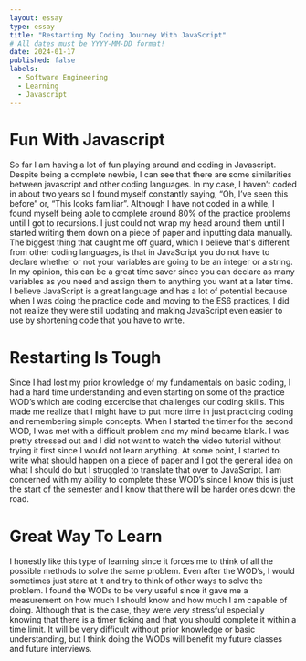```yaml
---
layout: essay
type: essay
title: "Restarting My Coding Journey With JavaScript"
# All dates must be YYYY-MM-DD format!
date: 2024-01-17
published: false
labels:
  - Software Engineering
  - Learning
  - Javascript
---
```


# Fun With Javascript
So far I am having a lot of fun playing around and coding in Javascript. Despite being a complete newbie, I can see that there are some similarities between javascript and other coding languages. In my case, I haven’t coded in about two years so I found myself constantly saying, “Oh, I’ve seen this before” or, “This looks familiar”. Although I have not coded in a while, I found myself being able to complete around 80% of the practice problems until I got to recursions. I just could not wrap my head around them until I started writing them down on a piece of paper and inputting data manually. The biggest thing that caught me off guard, which I believe that's different from other coding languages, is that in JavaScript you do not have to declare whether or not your variables are going to be an integer or a string. In my opinion, this can be a great time saver since you can declare as many variables as you need and assign them to anything you want at a later time. I believe JavaScript is a great language and has a lot of potential because when I was doing the practice code and moving to the ES6 practices, I did not realize they were still updating and making JavaScript even easier to use by shortening code that you have to write.

# Restarting Is Tough
Since I had lost my prior knowledge of my fundamentals on basic coding, I had a hard time understanding and even starting on some of the practice WOD’s which are coding excercise that challenges our coding skills. This made me realize that I might have to put more time in just practicing coding and remembering simple concepts. When I started the timer for the second WOD, I was met with a difficult problem and my mind became blank. I was pretty stressed out and I did not want to watch the video tutorial without trying it first since I would not learn anything. At some point, I started to write what should happen on a piece of paper and I got the general idea on what I should do but I struggled to translate that over to JavaScript. I am concerned with my ability to complete these WOD’s since I know this is just the start of the semester and I know that there will be harder ones down the road.

# Great Way To Learn
I honestly like this type of learning since it forces me to think of all the possible methods to solve the same problem. Even after the WOD’s, I would sometimes just stare at it and try to think of other ways to solve the problem. I found the WODs to be very useful since it gave me a measurement on how much I should know and how much I am capable of doing. Although that is the case, they were very stressful especially knowing that there is a timer ticking and that you should complete it within a time limit. It will be very difficult without prior knowledge or basic understanding, but I think doing the WODs will benefit my future classes and future interviews.
